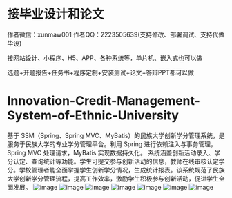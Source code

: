 # 接毕业设计和论文
作者微信：xunmaw001  作者QQ：2223505639(支持修改、部署调试、支持代做毕设)

接网站设计、小程序、H5、APP、各种系统等，单片机、嵌入式也可以做

选题+开题报告+任务书+程序定制+安装测试+论文+答辩PPT都可以做
# Innovation-Credit-Management-System-of-Ethnic-University
基于 SSM（Spring、Spring MVC、MyBatis）的民族大学创新学分管理系统，是服务于民族大学的专业学分管理平台。利用 Spring 进行依赖注入与事务管理，Spring MVC 处理请求，MyBatis 实现数据持久化。
系统涵盖创新活动录入、学分认定、查询统计等功能。学生可提交参与创新活动的信息，教师在线审核认定学分。学校管理者能全面掌握学生创新学分情况，生成统计报表。该系统规范了民族大学创新学分管理流程，提高工作效率，激励学生积极参与创新活动，促进学生全面发展。 
![image](https://github.com/user-attachments/assets/df50da6f-4da3-40df-a362-e37adb61514d)
![image](https://github.com/user-attachments/assets/2892c377-bf6b-43e6-8fb4-a8f37a714e6a)
![image](https://github.com/user-attachments/assets/4dd83225-86de-4bc3-afbd-c578cc4b3318)
![image](https://github.com/user-attachments/assets/f745684a-53fb-47a9-9eab-f009d6e1908e)
![image](https://github.com/user-attachments/assets/cea9eb99-67d1-4c08-b1fe-29e05848d04f)
![image](https://github.com/user-attachments/assets/d1af12b1-b747-47fd-9ab1-d37eccd95674)
![image](https://github.com/user-attachments/assets/7ef7d42a-b778-46ba-9265-778ba3a0657b)

